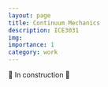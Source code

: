 ```yaml
---
layout: page
title: Continuum Mechanics
description: ICE3031
img:
importance: 1
category: work
---
```


🚧 In construction 🚧